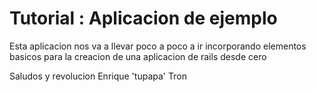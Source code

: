 # Tutorial : Aplicacion de ejemplo

Esta aplicacion nos va a llevar poco a poco a ir incorporando elementos basicos
para la creacion de una aplicacion de rails desde cero

Saludos y revolucion
Enrique 'tupapa' Tron
